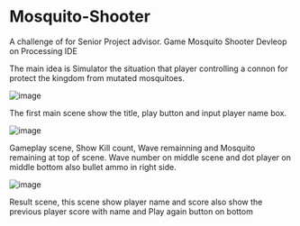 # Mosquito-Shooter
A challenge of for Senior Project advisor.
Game Mosquito Shooter Devleop on Processing IDE

The main idea is Simulator the situation that player controlling a connon for protect the kingdom from mutated mosquitoes.

![image](https://user-images.githubusercontent.com/51602389/212270250-bdb93887-f968-44ae-957d-68c6bcdbd6df.png)

The first main scene show the title, play button and input player name box.

![image](https://user-images.githubusercontent.com/51602389/212270515-6f5e8849-4199-45d7-b813-080da77eb579.png)

Gameplay scene, Show Kill count, Wave remainning and Mosquito remaining at top of scene.
Wave number on middle scene and dot player on middle bottom also bullet ammo in right side.

![image](https://user-images.githubusercontent.com/51602389/212270836-785a17f3-d107-427f-84c3-6e3cea9e92ad.png)

Result scene, this scene show player name and score also show the previous player score with name and Play again button on bottom

